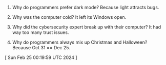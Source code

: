  
1. Why do programmers prefer dark mode? Because light attracts bugs.

2. Why was the computer cold? It left its Windows open.

3. Why did the cybersecurity expert break up with their computer? It had way too many trust issues.

4. Why do programmers always mix up Christmas and Halloween? Because Oct 31 == Dec 25.
 
[ 
Sun Feb 25 00:19:59 UTC 2024
 ]
